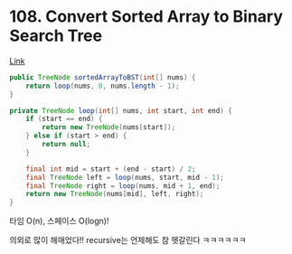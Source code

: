 # 108. Convert Sorted Array to Binary Search Tree

[Link](https://leetcode.com/problems/convert-sorted-array-to-binary-search-tree/)

```java
public TreeNode sortedArrayToBST(int[] nums) {
    return loop(nums, 0, nums.length - 1);
}

private TreeNode loop(int[] nums, int start, int end) {
    if (start == end) {
        return new TreeNode(nums[start]);
    } else if (start > end) {
        return null;
    }

    final int mid = start + (end - start) / 2;
    final TreeNode left = loop(nums, start, mid - 1);
    final TreeNode right = loop(nums, mid + 1, end);
    return new TreeNode(nums[mid], left, right);
}
```

타임 O(n), 스페이스 O(logn)!

의외로 많이 헤매었다!! recursive는 언제해도 참 헷갈린다 ㅋㅋㅋㅋㅋㅋ